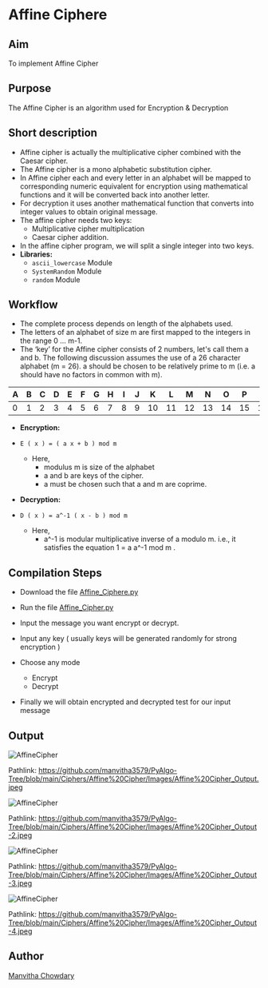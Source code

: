 # Affine Ciphere
## Aim
To implement Affine Cipher

## Purpose
The Affine Cipher is an algorithm used for Encryption & Decryption

## Short description
- Affine cipher is actually the multiplicative cipher combined with the Caesar cipher.
- The Affine cipher is a mono alphabetic substitution cipher.
- In Affine cipher each and every letter in an alphabet will be mapped to corresponding numeric equivalent for encryption using mathematical functions and it will be converted back into another letter.
- For decryption it uses another mathematical function that converts into integer values to obtain original message.
- The affine cipher needs two keys: 
    - Multiplicative cipher multiplication 
    - Caesar cipher addition.
- In the affine cipher program, we will split a single integer into two keys.
- **Libraries:**
    - `ascii_lowercase` Module
    - `SystemRandom` Module
    - `random` Module
    
## Workflow
- The complete process depends on length of the alphabets used.
- The letters of an alphabet of size m are first mapped to the integers in the range 0 … m-1.
- The ‘key’ for the Affine cipher consists of 2 numbers, let's call them a and b. The following discussion assumes the use of a 26 character alphabet (m = 26). a should be chosen to be relatively prime to m (i.e. a should have no factors in common with m).

|A|B|C|D|E|F|G|H|I|J|K|L|M|N|O|P|Q|R|S|T|U|V|W|X|Y|Z|
|-|-|-|-|-|-|-|-|-|-|-|-|-|-|-|-|-|-|-|-|-|-|-|-|-|-|
|0|1|2|3|4|5|6|7|8|9|10|11|12|13|14|15|16|17|18|19|20|21|22|23|24|25|

- **Encryption:**
- `E ( x ) = ( a x + b ) mod m` 
    - Here,
        - modulus m is size of the alphabet
        - a and b are keys of the cipher.
        - a must be chosen such that a and m are coprime.
        
- **Decryption:**
- `D ( x ) = a^-1 ( x - b ) mod m`
    - Here,
        - a^-1 is modular multiplicative inverse of a modulo m. i.e., it satisfies the equation 1 = a a^-1 mod m .

## Compilation Steps
 - Download the file [Affine_Ciphere.py](https://github.com/manvitha3579/dummy/blob/main/Affine%20Cipher/Affine_Cipher.py)

- Run the file [Affine_Cipher.py](https://github.com/manvitha3579/dummy/blob/main/Affine%20Cipher/Affine_Cipher.py)

- Input the message you want encrypt or decrypt.

- Input any key ( usually keys will be generated randomly for strong encryption )
- Choose any mode
    - Encrypt
    - Decrypt
- Finally we will obtain encrypted and decrypted test for our input message


## Output
![AffineCipher](https://user-images.githubusercontent.com/85128689/127323297-7d314cda-69b2-4a00-afbe-7a4a0223bfb6.png)

Pathlink: https://github.com/manvitha3579/PyAlgo-Tree/blob/main/Ciphers/Affine%20Cipher/Images/Affine%20Cipher_Output.jpeg

![AffineCipher](https://user-images.githubusercontent.com/71583695/127897246-ef2f118e-8024-4ea6-93dc-bb94551a0cb7.png)

Pathlink: https://github.com/manvitha3579/PyAlgo-Tree/blob/main/Ciphers/Affine%20Cipher/Images/Affine%20Cipher_Output-2.jpeg

![AffineCipher](https://user-images.githubusercontent.com/71583695/127897428-ef17f49c-8105-49f9-aaeb-ba9d26c54ca6.png)

Pathlink: https://github.com/manvitha3579/PyAlgo-Tree/blob/main/Ciphers/Affine%20Cipher/Images/Affine%20Cipher_Output-3.jpeg

![AffineCipher](https://user-images.githubusercontent.com/71583695/127897574-5c01afa5-d4bd-4b10-8a6c-7b220b5cedae.png)

Pathlink: https://github.com/manvitha3579/PyAlgo-Tree/blob/main/Ciphers/Affine%20Cipher/Images/Affine%20Cipher_Output-4.jpeg




## Author
[Manvitha Chowdary](https://github.com/manvitha3579)
